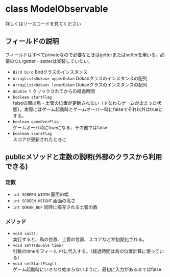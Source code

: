 # class ModelObservable
詳しくはソースコードを見てください
## フィールドの説明
フィールドはすべてprivateなので必要なときはgetterまたはsetterを用いる。必要のないgetter・setterは実装していない。
- ```Bird bird``` Birdクラスのインスタンス
- ```ArrayList<Dokan> upperDokan``` Dokanクラスのインスタンスの配列
- ```ArrayList<Dokan> lowerDokan``` Dokanクラスのインスタンスの配列
- ```double t``` クリックされてからの経過時間
- ```boolean startFlag``` \
  falseの間は鳥・土管の位置が更新されない（すなわちゲームが止まった状態）。実際にはゲーム起動時とゲームオーバー時にfalseでそれ以外はtrueにする。
- ```boolean gameOverFlag``` \
  ゲームオーバ時にtrueになる、その他ではfalse
- ```boolean scoreFlag``` \
  スコアが更新されたときに

## publicメソッドと定数の説明(外部のクラスから利用できる)
### 定数
- ```int SCREEN_WIDTH``` 画面の幅
- ```int SCREEN_HEIGHT``` 画面の高さ
- ```int DOKAN_BUF``` 同時に描写される土管の数

### メソッド
- ```void init()``` \
実行すると、鳥の位置、土管の位置、スコアなどが初期化される。
- ```void setT(double time)``` \
引数のtimeをフィールドtに代入する。（経過時間は鳥の位置計算に使っている）
- ```void setStartFlag()``` \
ゲーム起動時にいきなり始まらないように、最初に入力があるまではfalse